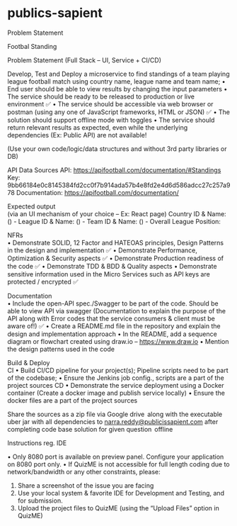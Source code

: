 # publics-sapient

Problem Statement 

Footbal Standing 

Problem Statement (Full Stack – UI, Service + CI/CD) 
 
Develop, Test and Deploy a microservice to find standings of a team playing league football match using country name, league name and team name; 
• End user should be able to view results by changing the input parameters 
• The service should be ready to be released to production or live environment  ✅
• The service should be accessible via web browser or postman (using any one of JavaScript frameworks, HTML or JSON)  ✅
• The solution should support offline mode with toggles 
• The service should return relevant results as expected, even while the underlying dependencies (Ex: Public API) are not available! 
 
(Use your own code/logic/data structures and without 3rd party libraries or DB) 
 
API Data Sources 
API: https://apifootball.com/documentation/#Standings 
Key: 9bb66184e0c8145384fd2cc0f7b914ada57b4e8fd2e4d6d586adcc27c257a978 
Documentation: https://apifootball.com/documentation/ 
 
Expected output  
(via an UI mechanism of your choice – Ex: React page) 
Country ID & Name: (<ID>) - <name> 
League ID & Name: (<ID>) - <name> 
Team ID & Name: (<ID>) - <name> 
Overall League Position: <position> 

NFRs  
• Demonstrate SOLID, 12 Factor and HATEOAS principles, Design Patterns in the design and implementation  ✅
• Demonstrate Performance, Optimization & Security aspects  ✅
• Demonstrate Production readiness of the code  ✅
• Demonstrate TDD & BDD & Quality aspects 
• Demonstrate sensitive information used in the Micro Services such as API keys are protected / encrypted  ✅ 
 
Documentation  
• Include the open-API spec./Swagger to be part of the code. Should be able to view API via swagger (Documentation to explain the purpose of the API along with Error codes that the service consumers & client must be aware of!) ✅
• Create a README.md file in the repository and explain the design and implementation approach 
• In the README, add a sequence diagram or flowchart created using draw.io – https://www.draw.io 
• Mention the design patterns used in the code 
 
Build & Deploy  
CI 
• Build CI/CD pipeline for your project(s); Pipeline scripts need to be part of the codebase; 
• Ensure the Jenkins job config., scripts are a part of the project sources 
CD 
• Demonstrate the service deployment using a Docker container (Create a docker image and publish service locally) 
• Ensure the docker files are a part of the project sources 

 

 

 

Share the sources as a zip file via Google drive  along with the executable uber jar with all dependencies to narra.reddy@publicissapient.com after completing code base solution for given question  offline  

 

 
 
Instructions reg. IDE  
 
• Only 8080 port is available on preview panel. Configure your application on 8080 port only. 
• If QuizME is not accessible for full length coding due to network/bandwidth or any other constraints, please: 
1. Share a screenshot of the issue you are facing 
2. Use your local system & favorite IDE for Development and Testing, and for submission. 
3. Upload the project files to QuizME (using the “Upload Files” option in QuizME) 

